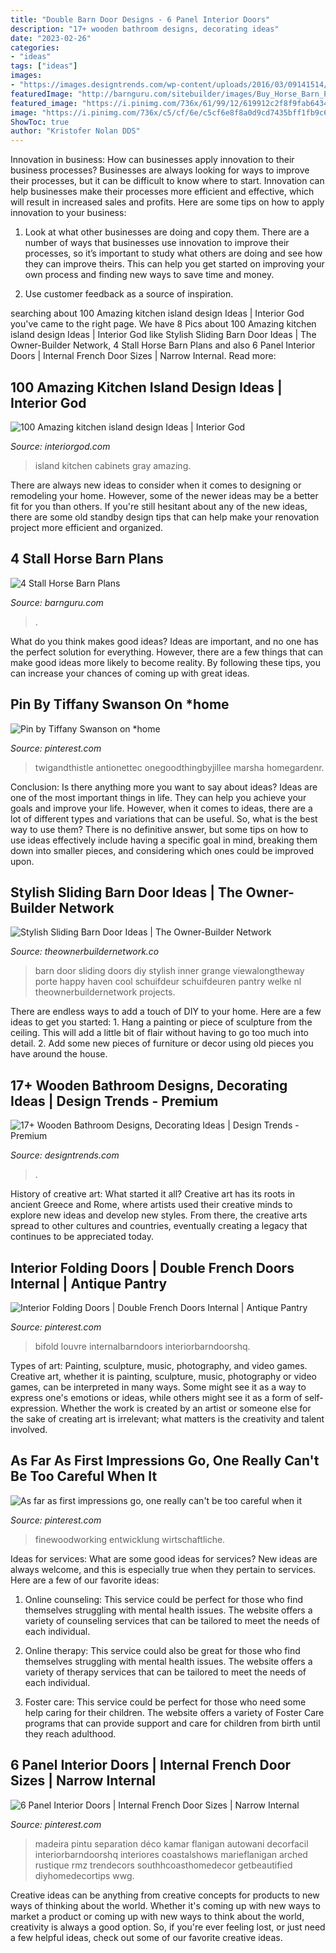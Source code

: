 ```yaml
---
title: "Double Barn Door Designs - 6 Panel Interior Doors"
description: "17+ wooden bathroom designs, decorating ideas"
date: "2023-02-26"
categories:
- "ideas"
tags: ["ideas"]
images:
- "https://images.designtrends.com/wp-content/uploads/2016/03/09141514/Wooden-Rustic-Bathroom.jpg"
featuredImage: "http://barnguru.com/sitebuilder/images/Buy_Horse_Barn_Plans_-_Metal_Roof_and_Board_Batten_Siding_-_Barn_Guru.com_-_Conrad_Arnold-951x598.jpg"
featured_image: "https://i.pinimg.com/736x/61/99/12/619912c2f8f9fab6434f972ac4694b3a.jpg"
image: "https://i.pinimg.com/736x/c5/cf/6e/c5cf6e8f8a0d9cd7435bff1fb9c68bbd.jpg"
ShowToc: true
author: "Kristofer Nolan DDS"
---
```



Innovation in business: How can businesses apply innovation to their business processes?
Businesses are always looking for ways to improve their processes, but it can be difficult to know where to start. Innovation can help businesses make their processes more efficient and effective, which will result in increased sales and profits. Here are some tips on how to apply innovation to your business: 
1. Look at what other businesses are doing and copy them. There are a number of ways that businesses use innovation to improve their processes, so it’s important to study what others are doing and see how they can improve theirs. This can help you get started on improving your own process and finding new ways to save time and money. 

2. Use customer feedback as a source of inspiration.

	

		
searching about 100 Amazing kitchen island design Ideas | Interior God you've came to the right page. We have 8 Pics about 100 Amazing kitchen island design Ideas | Interior God like Stylish Sliding Barn Door Ideas | The Owner-Builder Network, 4 Stall Horse Barn Plans and also 6 Panel Interior Doors | Internal French Door Sizes | Narrow Internal. Read more:
		
    
## 100 Amazing Kitchen Island Design Ideas | Interior God

<img loading=lazy src="http://interiorgod.com/wp-content/uploads/2016/05/white-cabinets-gray-island.jpg" onerror="this.onerror=null;this.src='https://tse4.mm.bing.net/th?id=OIP.hhRgtEgHND7MLwaNHIix8QHaJ3&amp;pid=15.1';" alt="100 Amazing kitchen island design Ideas | Interior God">

_Source: interiorgod.com_

>island kitchen cabinets gray amazing. 

	

There are always new ideas to consider when it comes to designing or remodeling your home. However, some of the newer ideas may be a better fit for you than others. If you're still hesitant about any of the new ideas, there are some old standby design tips that can help make your renovation project more efficient and organized.

    
## 4 Stall Horse Barn Plans

<img loading=lazy src="http://barnguru.com/sitebuilder/images/Buy_Horse_Barn_Plans_-_Metal_Roof_and_Board_Batten_Siding_-_Barn_Guru.com_-_Conrad_Arnold-951x598.jpg" onerror="this.onerror=null;this.src='https://tse2.mm.bing.net/th?id=OIP.J473_tJRyWdbKBvUoASQxgHaEq&amp;pid=15.1';" alt="4 Stall Horse Barn Plans">

_Source: barnguru.com_

>. 

	

What do you think makes good ideas?
Ideas are important, and no one has the perfect solution for everything. However, there are a few things that can make good ideas more likely to become reality. By following these tips, you can increase your chances of coming up with great ideas.

    
## Pin By Tiffany Swanson On *home

<img loading=lazy src="https://i.pinimg.com/736x/12/da/d3/12dad361616c323e631dec5902664c85--fall-front-doors-front-door-colors.jpg" onerror="this.onerror=null;this.src='https://tse2.mm.bing.net/th?id=OIP.H22DtO7AfE585i_zy9N5XwHaLH&amp;pid=15.1';" alt="Pin by Tiffany Swanson on *home">

_Source: pinterest.com_

>twigandthistle antionettec onegoodthingbyjillee marsha homegardenr. 

	

Conclusion: Is there anything more you want to say about ideas?
Ideas are one of the most important things in life. They can help you achieve your goals and improve your life. However, when it comes to ideas, there are a lot of different types and variations that can be useful. So, what is the best way to use them? There is no definitive answer, but some tips on how to use ideas effectively include having a specific goal in mind, breaking them down into smaller pieces, and considering which ones could be improved upon.

    
## Stylish Sliding Barn Door Ideas | The Owner-Builder Network

<img loading=lazy src="http://theownerbuildernetwork.co/wp-content/uploads/2015/10/Sliding-Barn-Door-Ideas-11.jpg" onerror="this.onerror=null;this.src='https://tse1.mm.bing.net/th?id=OIP.aFcvxjsF59YxeFahQsJCDAHaLG&amp;pid=15.1';" alt="Stylish Sliding Barn Door Ideas | The Owner-Builder Network">

_Source: theownerbuildernetwork.co_

>barn door sliding doors diy stylish inner grange viewalongtheway porte happy haven cool schuifdeur schuifdeuren pantry welke nl theownerbuildernetwork projects. 

	

There are endless ways to add a touch of DIY to your home. Here are a few ideas to get you started: 1. Hang a painting or piece of sculpture from the ceiling. This will add a little bit of flair without having to go too much into detail. 2. Add some new pieces of furniture or decor using old pieces you have around the house.
    
## 17+ Wooden Bathroom Designs, Decorating Ideas | Design Trends - Premium

<img loading=lazy src="https://images.designtrends.com/wp-content/uploads/2016/03/09141514/Wooden-Rustic-Bathroom.jpg" onerror="this.onerror=null;this.src='https://tse2.mm.bing.net/th?id=OIP.cdKEIhKBkmZWffZsuvgh4QHaLH&amp;pid=15.1';" alt="17+ Wooden Bathroom Designs, Decorating Ideas | Design Trends - Premium">

_Source: designtrends.com_

>. 

	

History of creative art: What started it all?
Creative art has its roots in ancient Greece and Rome, where artists used their creative minds to explore new ideas and develop new styles. From there, the creative arts spread to other cultures and countries, eventually creating a legacy that continues to be appreciated today.

    
## Interior Folding Doors | Double French Doors Internal | Antique Pantry

<img loading=lazy src="https://i.pinimg.com/736x/c5/cf/6e/c5cf6e8f8a0d9cd7435bff1fb9c68bbd.jpg" onerror="this.onerror=null;this.src='https://tse1.mm.bing.net/th?id=OIP.PSrp8GpD8pTseYgYDU6CFAHaJ3&amp;pid=15.1';" alt="Interior Folding Doors | Double French Doors Internal | Antique Pantry">

_Source: pinterest.com_

>bifold louvre internalbarndoors interiorbarndoorshq. 

	

Types of art: Painting, sculpture, music, photography, and video games.
Creative art, whether it is painting, sculpture, music, photography or video games, can be interpreted in many ways. Some might see it as a way to express one's emotions or ideas, while others might see it as a form of self-expression. Whether the work is created by an artist or someone else for the sake of creating art is irrelevant; what matters is the creativity and talent involved.

    
## As Far As First Impressions Go, One Really Can&#039;t Be Too Careful When It

<img loading=lazy src="https://i.pinimg.com/736x/43/64/4d/43644d43e4b42bc80cb78d4e03ca2b95.jpg" onerror="this.onerror=null;this.src='https://tse1.mm.bing.net/th?id=OIP.yiln7eL-LveDxXkhH9PmWQHaLH&amp;pid=15.1';" alt="As far as first impressions go, one really can&#039;t be too careful when it">

_Source: pinterest.com_

>finewoodworking entwicklung wirtschaftliche. 

	

Ideas for services: What are some good ideas for services?
New ideas are always welcome, and this is especially true when they pertain to services. Here are a few of our favorite ideas:
1. Online counseling: This service could be perfect for those who find themselves struggling with mental health issues. The website offers a variety of counseling services that can be tailored to meet the needs of each individual.

2. Online therapy: This service could also be great for those who find themselves struggling with mental health issues. The website offers a variety of therapy services that can be tailored to meet the needs of each individual.

3. Foster care: This service could be perfect for those who need some help caring for their children. The website offers a variety of Foster Care programs that can provide support and care for children from birth until they reach adulthood.


    
## 6 Panel Interior Doors | Internal French Door Sizes | Narrow Internal

<img loading=lazy src="https://i.pinimg.com/736x/61/99/12/619912c2f8f9fab6434f972ac4694b3a.jpg" onerror="this.onerror=null;this.src='https://tse1.mm.bing.net/th?id=OIP.7Gt7I-iReDk9I17sNGzyHAHaKv&amp;pid=15.1';" alt="6 Panel Interior Doors | Internal French Door Sizes | Narrow Internal">

_Source: pinterest.com_

>madeira pintu separation déco kamar flanigan autowani decorfacil interiorbarndoorshq interiores coastalshows marieflanigan arched rustique rmz trendecors southhcoasthomedecor getbeautified diyhomedecortips wwg. 

	

Creative ideas can be anything from creative concepts for products to new ways of thinking about the world. Whether it's coming up with new ways to market a product or coming up with new ways to think about the world, creativity is always a good option. So, if you're ever feeling lost, or just need a few helpful ideas, check out some of our favorite creative ideas.

